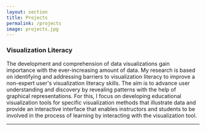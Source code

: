 ```yaml
---
layout: section
title: Projects
permalink: /projects
image: projects.jpg
---
```


### Visualization Literacy

The development and comprehension of data visualizations gain importance with the ever-increasing amount of data. My research is based on identifying and addressing barriers to visualization literacy to improve a non-expert user's visualization literacy skills. The aim is to advance user understanding and discovery by revealing patterns with the help of graphical representations. For this, I focus on developing educational visualization tools for specific visualization methods that illustrate data and provide an interactive interface that enables instructors and students to be involved in the process of learning by interacting with the visualization tool.

---
<!-- 
### Minutes of Meetings
<a href="https://github.com/elifefirat/elifefirat.github.io/tree/master/sections/minutes1" target="_blank">Minutes of Meetings</a> -->

